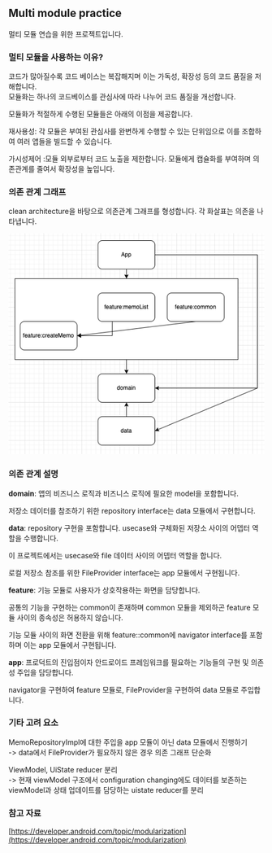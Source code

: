 ## Multi module practice

멀티 모듈 연습을 위한 프로젝트입니다.

### 멀티 모듈을 사용하는 이유?

코드가 많아질수록 코드 베이스는 복잡해지며 이는 가독성, 확장성 등의 코드 품질을 저해합니다.  
모듈화는 하나의 코드베이스를 관심사에 따라 나누어 코드 품질을 개선합니다.

모듈화가 적절하게 수행된 모듈들은 아래의 이점을 제공합니다.

재사용성: 각 모듈은 부여된 관심사를 완변하게 수행할 수 있는 단위임으로 이를 조합하여 여러 앱들을 빌드할 수 있습니다.

가시성제어 :모듈 외부로부터 코드 노출을 제한합니다. 모듈에게 캡슐화를 부여하며 의존관계를 줄여서 확장성을 높입니다.

### 의존 관계 그래프

clean architecture을 바탕으로 의존관계 그래프를 형성합니다.
각 화살표는 의존을 나타냅니다.


<img src="images/dependencies.png" />  

### 의존 관계 설명

**domain**: 앱의 비즈니스 로직과 비즈니스 로직에 필요한 model을 포함합니다.

저장소 데이터를 참조하기 위한 repository interface는 data 모듈에서 구현합니다.

**data**: repository 구현을 포함합니다. usecase와 구체화된 저장소 사이의 어뎁터 역할을 수행합니다.

이 프로젝트에서는 usecase와 file 데이터 사이의 어뎁터 역할을 합니다.

로컬 저장소 참조를 위한 FileProvider interface는 app 모듈에서 구현됩니다.

**feature**: 기능 모듈로 사용자가 상호작용하는 화면을 담당합니다.

공통의 기능을 구현하는 common이 존재하며 common 모듈을 제외하곤 feature 모듈 사이의 종속성은 허용하지 않습니다.

기능 모듈 사이의 화면 전환을 위해 feature::common에 navigator interface를 포함하며 이는 app 모듈에서 구현됩니다.

**app**: 프로덕트의 진입점이자 안드로이드 프레임워크를 필요하는 기능들의 구현 및 의존성 주입을 담당합니다.

navigator을 구현하여 feature 모듈로, FileProvider을 구현하여 data 모듈로 주입합니다.

### 기타 고려 요소

MemoRepositoryImpl에 대한 주입을 app 모듈이 아닌 data 모듈에서 진행하기    
-> data에서 FileProvider가 필요하지 않은 경우 의존 그래프 단순화

ViewModel, UiState reducer 분리   
-> 현재 viewModel 구조에서 configuration changing에도 데이터를 보존하는 viewModel과 상태 업데이트를 담당하는 uistate reducer를 분리

### 참고 자료

[https://developer.android.com/topic/modularization](https://developer.android.com/topic/modularization)







